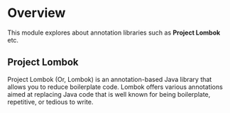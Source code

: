 # Overview

This module explores about annotation libraries such as **Project Lombok** etc.

## Project Lombok

Project Lombok (Or, Lombok) is an annotation-based Java library that allows you to reduce boilerplate code. Lombok offers various annotations aimed at replacing Java code that is well known for being boilerplate, repetitive, or tedious to write.
